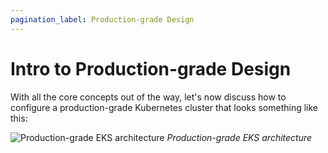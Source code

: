```yaml
---
pagination_label: Production-grade Design
---
```


# Intro to Production-grade Design

With all the core concepts out of the way, let's now discuss how to configure a production-grade Kubernetes cluster
that looks something like this:

![Production-grade EKS architecture](/img/guides/build-it-yourself/kubernetes-cluster/eks-architecture.png)
_Production-grade EKS architecture_


<!-- ##DOCS-SOURCER-START
{"sourcePlugin":"Local File Copier","hash":"857fc3ded94e82ac3a85cc39c134903b"}
##DOCS-SOURCER-END -->
